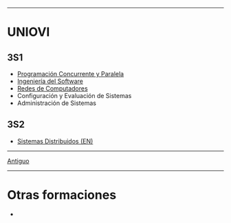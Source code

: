 
---
# UNIOVI
## 3S1

- [Programación Concurrente y Paralela](UNIOVI/PCP/README.md)
- [Ingeniería del Software](UNIOVI/ISOF/README.md)
- [Redes de Computadores](UNIOVI/Redes1/README.md)
- Configuración y Evaluación de Sistemas
- Administración de Sistemas

## 3S2
- [Sistemas Distribuidos (EN)](UNIOVI/DistributedSystems/README.md)

---
[Antiguo](Antiguo/README.md)

---
# Otras formaciones
- 